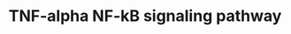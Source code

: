 ---
annotations:
- id: PW:0000003
  parent: signaling pathway
  type: Pathway Ontology
  value: signaling pathway
- id: PW:0000605
  parent: disease pathway
  type: Pathway Ontology
  value: cancer pathway
- id: DOID:162
  parent: disease of cellular proliferation
  type: Disease Ontology
  value: cancer
authors:
- MaintBot
- MirellaKalafati
- Fehrhart
- Eweitz
description: ''
last-edited: 2021-05-23
organisms:
- Canis familiaris
redirect_from:
- /index.php/Pathway:WP1163
- /instance/WP1163
revision: null
schema-jsonld:
- '@context': https://schema.org/
  '@id': https://wikipathways.github.io/pathways/WP1163.html
  '@type': Dataset
  creator:
    '@type': Organization
    name: WikiPathways
  description: ''
  keywords:
  - ACTL6A
  - AKAP8
  - AKT1
  - AKT2
  - ALPL
  - AZI2
  - BAG4
  - BCL3
  - BCL7A
  - BIRC2
  - BIRC3
  - BTRC
  - CAPN3
  - CASP10
  - CASP2
  - CASP3
  - CASP7
  - CASP8
  - CASP8AP2
  - CAV1
  - CD3EAP
  - CDC34
  - CDC37
  - CFLAR
  - CHUK
  - COMMD1
  - COPS3
  - CRADD
  - CREBBP
  - CSNK2A1
  - CSNK2A2
  - CSNK2B
  - CUL1
  - CYLD
  - DAP
  - DDX3X
  - DPF2
  - EIF4A3
  - FADD
  - FAF1
  - FANCD2
  - FBL
  - FBXW11
  - FKBP5
  - FLNA
  - G3BP2
  - GAB1
  - GLG1
  - GNB2L1
  - GSK3B
  - GTF2I
  - Gene
  - Gene Symbol
  - HIST3H3
  - HSP90AB1
  - HSPB1
  - IKBKAP
  - IKBKB
  - IKBKE
  - IKBKG
  - IQGAP2
  - KCNQ1
  - KPNA2
  - KPNA3
  - KPNA6
  - KTN1
  - LOC475035
  - LOC480438
  - LOC480907
  - LOC486122
  - LOC487309
  - LOC612286
  - LRPPRC
  - MAP2K5
  - MAP3K1
  - MAP3K14
  - MAP3K2
  - MAP3K3
  - MAP3K7IP1
  - MAP3K7IP2
  - MAP3K7IP3
  - MAP3K8
  - MARK2
  - MCC
  - MCM5
  - MCM7
  - MTIF2
  - NALP4
  - NFKB1
  - NFKB2
  - NFKBIA
  - NFKBIB
  - NFKBIE
  - NFKBIZ
  - NKIRAS1
  - NKIRAS2
  - NR2C2
  - NSMAF
  - PAPOLA
  - PDCD2
  - PEBP1
  - PEG3
  - PFDN2
  - PIAS3
  - PKN1
  - PML
  - POLR1A
  - POLR1B
  - POLR1C
  - POLR1D
  - POLR1E
  - POLR2H
  - POLR2L
  - PPP2CA
  - PRKACA
  - PRKCZ
  - PSMB5
  - PSMC1
  - PSMC2
  - PSMC3
  - PSMD1
  - PSMD12
  - PSMD13
  - PSMD3
  - PSMD6
  - PSMD7
  - PTK2
  - PTPN11
  - RASAL2
  - REL
  - RELA
  - RELB
  - RIPK1
  - RIPK2
  - RIPK3
  - RNF216
  - RNF25
  - RPL30
  - RPL4
  - RPL6
  - RPL8
  - RPS11
  - RPS13
  - RPS6KA5
  - RPS6KB1
  - SKP1
  - SMARCA4
  - SMARCB1
  - SMARCC1
  - SMARCC2
  - SMARCE1
  - SRC
  - STAT1
  - SUMO1
  - TANK
  - TBK1
  - TIFA
  - TNF
  - TNFAIP3
  - TNFRSF11A
  - TNFRSF1A
  - TNFRSF1B
  - TNFRSF8
  - TNIP1
  - TNIP2
  - TRADD
  - TRAF1
  - TRAF2
  - TRAF3
  - TRAF4
  - TRAF5
  - TRAF6
  - TRAIP
  - TRPC4AP
  - TXLNA
  - UBCH5C
  - UBE2D2
  - UBE2I
  - UNC5CL
  - USP11
  - USP2
  - WDR68
  - YWHAB
  - YWHAE
  - YWHAG
  - YWHAH
  - YWHAQ
  - YWHAZ
  - ZFAND5
  license: CC0
  name: TNF-alpha NF-kB signaling pathway
seo: CreativeWork
title: TNF-alpha NF-kB signaling pathway
wpid: WP1163
---